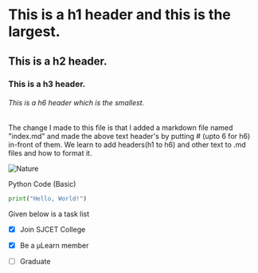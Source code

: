 # This is a h1 header and this is the largest.
## This is a h2 header.
### This is a h3 header.
###### This is a h6 header which is the smallest.



The change I made to this file is that I added a markdown file named "index.md" and made the above text header's by putting # (upto 6 for h6) in-front of them. 
We learn to add headers(h1 to h6) and other text to .md files and how to format it.

![ Nature](https://images.rawpixel.com/image_social_portrait/cHJpdmF0ZS9sci9pbWFnZXMvd2Vic2l0ZS8yMDI0LTAyL2ZyZWVpbWFnZXNjb21wYW55X2FfcGhvdG9fb2ZfaGFuZ2luZ19nbG93aW5nX3JhbWFkYW5fY2VsZWJyYXRpb180YjQ4YWY1NC1jNzE5LTRlMjQtOGYwNy1jN2NjMTI1NWY5NjVfMS5qcGc.jpg)



Python Code (Basic)

```python
print("Hello, World!")
```

Given below is a task list
- [x] Join SJCET College
- [x] Be a μLearn member
- [ ] Graduate

